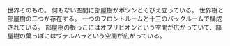 世界そのもの。
何もない空間に部屋樹がポツンとそびえ立っている。
世界樹と部屋樹の二つが存在する。
一つのフロントルームと十三のバックルームで構成されている。
部屋樹の根っこにはオブリビオンという空間が広がっていて、部屋樹の葉っぱにはヴァルハラという空間が広がっている。